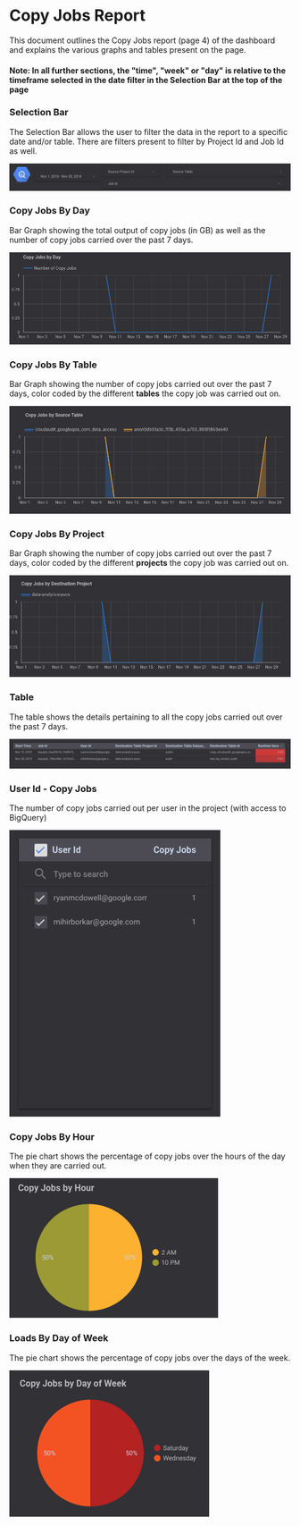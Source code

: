 # Copy Jobs Report

This document outlines the Copy Jobs report (page 4) of the dashboard and explains the various graphs and tables present on the page.

#### Note: In all further sections, the "time", "week" or "day" is relative to the timeframe selected in the date filter in the Selection Bar at the top of the page

### Selection Bar
The Selection Bar allows the user to filter the data in the report to a specific date and/or table. There are filters present to filter by Project Id and Job Id as well.

![Selection Bar](../images/copy_jobs/Image1.png)

### Copy Jobs By Day
Bar Graph showing the total output of copy jobs (in GB) as well as the number of copy jobs carried over the past 7 days.

![Copy Jobs By Day](../images/copy_jobs/Image2.png)

### Copy Jobs By Table
Bar Graph showing the number of copy jobs carried out over the past 7 days, color coded by the different **tables** the copy job was carried out on.

![Copy Jobs By Table](../images/copy_jobs/Image3.png)

### Copy Jobs By Project
Bar Graph showing the number of copy jobs carried out over the past 7 days, color coded by the different **projects** the copy job was carried out on.

![Copy Jobs By Project](../images/copy_jobs/Image4.png)

### Table
The table shows the details pertaining to all the copy jobs carried out over the past 7 days.

![Table](../images/copy_jobs/Image5.png)

### User Id - Copy Jobs
The number of copy jobs carried out per user in the project (with access to BigQuery)

![User Id - Copy Jobs](../images/copy_jobs/Image6.png)

### Copy Jobs By Hour
The pie chart shows the percentage of copy jobs over the hours of the day when they are carried out.

![Copy Jobs By Hour](../images/copy_jobs/Image7.png)

### Loads By Day of Week
The pie chart shows the percentage of copy jobs over the days of the week.

![Copy Jobs By Day of Week](../images/copy_jobs/Image8.png)



